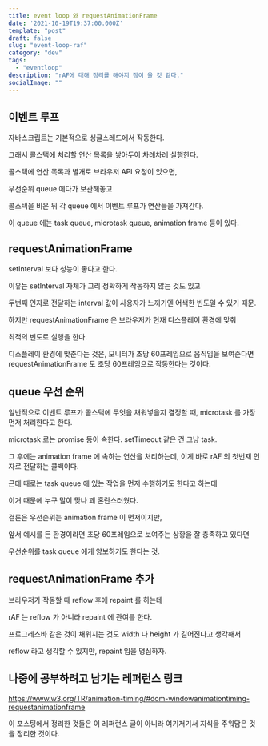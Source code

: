 ```yaml
---
title: event loop 와 requestAnimationFrame
date: '2021-10-19T19:37:00.000Z'
template: "post"
draft: false
slug: "event-loop-raf"
category: "dev"
tags:
  - "eventloop"
description: "rAF에 대해 정리를 해야지 잠이 올 것 같다."
socialImage: ""
---
```


## 이벤트 루프

자바스크립트는 기본적으로 싱글스레드에서 작동한다.

그래서 콜스택에 처리할 연산 목록을 쌓아두어 차례차례 실행한다.

콜스택에 연산 목록과 별개로 브라우저 API 요청이 있으면,

우선순위 queue 에다가 보관해놓고

콜스택을 비운 뒤 각 queue 에서 이벤트 루프가 연산들을 가져간다.

이 queue 에는 task queue, microtask queue, animation frame 등이 있다.

## requestAnimationFrame

setInterval 보다 성능이 좋다고 한다.

이유는 setInterval 자체가 그리 정확하게 작동하지 않는 것도 있고

두번째 인자로 전달하는 interval 값이 사용자가 느끼기엔 어색한 빈도일 수 있기 때문.

하지만 requestAnimationFrame 은 브라우저가 현재 디스플레이 환경에 맞춰

최적의 빈도로 실행을 한다.

디스플레이 환경에 맞춘다는 것은, 모니터가 초당 60프레임으로 움직임을 보여준다면 requestAnimationFrame 도 초당 60프레임으로 작동한다는 것이다.

## queue 우선 순위

일반적으로 이벤트 루프가 콜스택에 무엇을 채워넣을지 결정할 때, microtask 를 가장 먼저 처리한다고 한다.

microtask 로는 promise 등이 속한다. setTimeout 같은 건 그냥 task.

그 후에는 animation frame 에 속하는 연산을 처리하는데, 이게 바로 rAF 의 첫번재 인자로 전달하는 콜백이다.

근데 때로는 task queue 에 있는 작업을 먼저 수행하기도 한다고 하는데

이거 때문에 누구 말이 맞나 꽤 혼란스러웠다.

결론은 우선순위는 animation frame 이 먼저이지만,

앞서 예시를 든 환경이라면 초당 60프레임으로 보여주는 상황을 잘 충족하고 있다면

우선순위를 task queue 에게 양보하기도 한다는 것.

## requestAnimationFrame 추가

브라우저가 작동할 때 reflow 후에 repaint 를 하는데

rAF 는 reflow 가 아니라 repaint 에 관여를 한다.

프로그레스바 같은 것이 채워지는 것도 width 나 height 가 길어진다고 생각해서

reflow 라고 생각할 수 있지만, repaint 임을 명심하자.

## 나중에 공부하려고 남기는 레퍼런스 링크

https://www.w3.org/TR/animation-timing/#dom-windowanimationtiming-requestanimationframe

이 포스팅에서 정리한 것들은 이 레퍼런스 글이 아니라 여기저기서 지식을 주워담은 것을 정리한 것이다.
